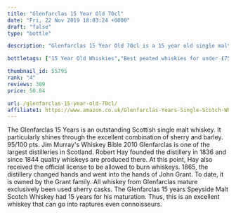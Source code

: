 ```yaml
---
title: "Glenfarclas 15 Year Old 70cl"
date: "Fri, 22 Nov 2019 18:03:24 +0000"
draft: "false"
type: "bottle"

description: "Glenfarclas 15 Year Old 70cl is a 15 year old single malt whisky from the Glenfarclas whisky distillery (located in the Speyside region). Rated an average of 4.0 out of 5 by 389 reviewers and available from Amazon for only £50.84, with reviews like that this is one single malt whisky you can't afford to miss"

bottletags: ["15 Year Old Whiskies","Best peated whiskies for under £75","Best Single Malt Whiskies for under £75","Peated whiskies","Single Malt Whiskies","Speyside Whiskies","Spirit Caramel (E150A)","Whiskies not containing Spirit Caramel (E150A)","Whiskies of Scotland"]

thumbnail_id: 55795
rank: "4"
reviews: 389
price: 50.84

url: /glenfarclas-15-year-old-70cl/
affiliate1: https://www.amazon.co.uk/Glenfarclas-Years-Single-Scotch-Whisky/dp/B001GLPJPI/?tag=uiscebeatha21
---
```


The Glenfarclas 15 Years is an outstanding Scottish single malt whiskey. It particularly shines through the excellent combination of sherry and barley. 95/100 pts. Jim Murray's Whiskey Bible 2010 Glenfarclas is one of the largest distilleries in Scotland. Robert Hay founded the distillery in 1836 and since 1844 quality whiskeys are produced there. At this point, Hay also received the official license to be allowed to burn whiskeys. 1865, the distillery changed hands and went into the hands of John Grant. To date, it is owned by the Grant family. All whiskey from Glenfarclas mature exclusively been used sherry casks. The Glenfarclas 15 years Speyside Malt Scotch Whiskey had 15 years for his maturation. Thus, this is an excellent whiskey that can go into raptures even connoisseurs.
